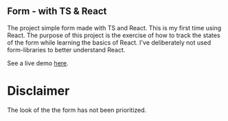 ## Form - with TS & React
The project simple form made with TS and React. This is my first time using React. The purpose of this project is the exercise of how to track the states of the form while learning the basics of React. I've deliberately not used form-libraries to better understand React. 

See a live demo [here](simple-form-ts-react.netlify.app).

# Disclaimer
The look of the the form has not been prioritized.